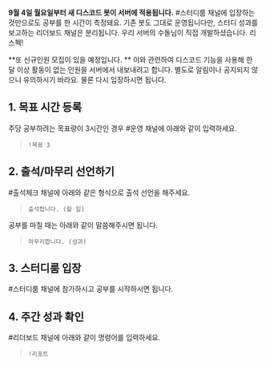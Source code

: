 **9월 4일 월요일부터 새 디스코드 봇이 서버에 적용됩니다.** #스터디룸 채널에 입장하는 것만으로도 공부를 한 시간이 측정돼요. 기존 봇도 그대로 운영됩니다만, 스터디 성과를 보고하는 리더보드 채널은 분리됩니다. 우리 서버의 수돌님이 직접 개발하셨습니다. 리스펙!

**또 신규인원 모집이 있을 예정입니다. ** 이와 관련하여 디스코드 기능을 사용해 한 달 이상 활동이 없는 인원을 서버에서 내보내려고 합니다. 별도로 알림이나 공지되지 않으니 유의하시기 바라요. 물론 다시 입장하시면 됩니다.


## 1. 목표 시간 등록

주당 공부하려는 목표량이 3시간인 경우 #운영 채널에 아래와 같이 입력하세요.

> `!목표 3`

## 2. 출석/마무리 선언하기

#출석체크 채널에 아래와 같은 형식으로 출석 선언을 해주세요.

> `출석합니다. (할 일)`

공부를 마칠 때는 아래와 같이 말씀해주시면 됩니다.

> `마무리합니다. (성과)`

## 3. 스터디룸 입장

#스터디룸 채널에 참가하시고 공부를 시작하시면 됩니다.

## 4. 주간 성과 확인

#리더보드 채널에 아래와 같이 명령어를 입력하세요.

> `!리포트`
